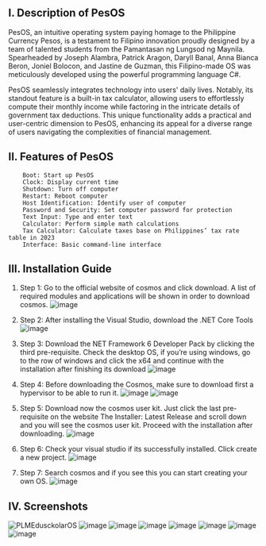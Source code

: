 ## I. Description of PesOS    
PesOS, an intuitive operating system paying homage to the Philippine Currency Pesos, is a testament to Filipino innovation proudly designed by a team of talented students from the Pamantasan ng Lungsod ng Maynila. Spearheaded by Joseph Alambra, Patrick Aragon, Daryll Banal, Anna Bianca Beron, Joniel Bolocon, and Jastine de Guzman, this Filipino-made OS was meticulously developed using the powerful programming language C#. 

PesOS seamlessly integrates technology into users' daily lives. Notably, its standout feature is a built-in tax calculator, allowing users to effortlessly compute their monthly income while factoring in the intricate details of government tax deductions. This unique functionality adds a practical and user-centric dimension to PesOS, enhancing its appeal for a diverse range of users navigating the complexities of financial management. 


## II. Features of PesOS 
        Boot: Start up PesOS 
        Clock: Display current time 
        Shutdown: Turn off computer 
        Restart: Reboot computer 
        Host Identification: Identify user of computer 
        Password and Security: Set computer password for protection 
        Text Input: Type and enter text 
        Calculator: Perform simple math calculations 
        Tax Calculator: Calculate taxes base on Philippines’ tax rate table in 2023 
        Interface: Basic command-line interface 


## III. Installation Guide
1. Step 1: Go to the official website of cosmos and click download. A list of required modules and applications will be shown in order to download cosmos.
![image](https://github.com/Qiryuuuuu/PesOS/assets/133493937/f9ddf49d-2871-4a8e-a382-6ed5b1cbfe21)

2. Step 2: After installing the Visual Studio, download the .NET Core Tools
![image](https://github.com/Qiryuuuuu/PesOS/assets/133493937/0a21dea2-93d9-4d4c-b5cb-1a12eb037663)

3. Step 3: Download the NET Framework 6 Developer Pack by clicking the third pre-requisite. Check the desktop OS, if you’re using windows, go to the row of windows and click the x64 and continue with the installation after finishing its download
![image](https://github.com/Qiryuuuuu/PesOS/assets/133493937/4c228a6b-367a-4362-a805-8fb6d9d7db4e)

4. Step 4: Before downloading the Cosmos, make sure to download first a hypervisor to be able to run it.
![image](https://github.com/Qiryuuuuu/PesOS/assets/133493937/d9291551-4f8b-423a-a71a-da1be63b502c)
![image](https://github.com/Qiryuuuuu/PesOS/assets/133493937/efc08fe9-7d21-4f85-a3e7-70d4f8e3749c)

5. Step 5: Download now the cosmos user kit. Just click the last pre-requisite on the website The Installer: Latest Release and scroll down and you will see the cosmos user kit. Proceed with the installation after downloading.
![image](https://github.com/Qiryuuuuu/PesOS/assets/133493937/76ea171b-3d0b-4e31-a12d-09c87ca13aa1)

6. Step 6: Check your visual studio if its successfully installed. Click create a new project.
![image](https://github.com/Qiryuuuuu/PesOS/assets/133493937/e2374fb4-c936-489e-b673-87f4f12cc824)

7. Step 7: Search cosmos and if you see this you can start creating your own OS.
![image](https://github.com/Qiryuuuuu/PesOS/assets/133493937/6a823a1b-6f3f-4f2a-8ded-8cbf3e659264)



## IV. Screenshots
![PLMEdusckolarOS](https://github.com/Qiryuuuuu/PesOS/assets/133493937/39ba57aa-527b-4dcb-b999-99e4492b5f78)
![image](https://github.com/Qiryuuuuu/PesOS/assets/133493937/46633c9f-4307-4640-837a-eb9f1b8c37a9)
![image](https://github.com/Qiryuuuuu/PesOS/assets/133493937/57861c29-5095-4a1f-a6d3-3e8fc521431d)
![image](https://github.com/Qiryuuuuu/PesOS/assets/133493937/63844ffd-1b5e-4ed5-959d-d4b4e3623c92)
![image](https://github.com/Qiryuuuuu/PesOS/assets/133493937/99f92570-aaa1-460b-a78b-cc97a285f001)
![image](https://github.com/Qiryuuuuu/PesOS/assets/133493937/35d62ae8-673a-49ae-a65b-9a58476bfd70)
![image](https://github.com/Qiryuuuuu/PesOS/assets/133493937/01f97125-4e91-4a9d-988b-fa4c5f251eb5)
![image](https://github.com/Qiryuuuuu/PesOS/assets/133493937/5ca9c5b3-a481-4c91-a2b2-237c59eb5681)








